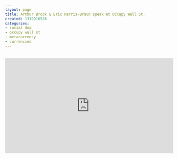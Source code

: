 ```yaml
---
layout: page
title: Arthur Brock & Eric Harris-Braun speak at Occupy Wall St.
created: 1319916526
categories:
- social dna
- occupy wall st
- metacurrency
- currencies
---
```

<br/><iframe src="http://player.vimeo.com/video/31164740?title=0&amp;byline=0&amp;portrait=0" width="550" height="310" frameborder="0" webkitAllowFullScreen allowFullScreen></iframe>
